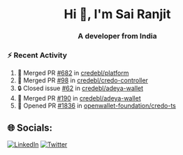 <h1 align="center">Hi 👋, I'm Sai Ranjit</h1>
<h3 align="center">A developer from India</h3>

### :zap: Recent Activity

<!--START_SECTION:activity-->
1. 🎉 Merged PR [#682](https://github.com/credebl/platform/pull/682) in [credebl/platform](https://github.com/credebl/platform)
2. 🎉 Merged PR [#98](https://github.com/credebl/credo-controller/pull/98) in [credebl/credo-controller](https://github.com/credebl/credo-controller)
3. 🔒 Closed issue [#62](https://github.com/credebl/adeya-wallet/issues/62) in [credebl/adeya-wallet](https://github.com/credebl/adeya-wallet)
4. 🎉 Merged PR [#190](https://github.com/credebl/adeya-wallet/pull/190) in [credebl/adeya-wallet](https://github.com/credebl/adeya-wallet)
5. 💪 Opened PR [#1836](https://github.com/openwallet-foundation/credo-ts/pull/1836) in [openwallet-foundation/credo-ts](https://github.com/openwallet-foundation/credo-ts)
<!--END_SECTION:activity-->

## 🌐 Socials:
[![LinkedIn](https://img.shields.io/badge/LinkedIn-%230077B5.svg?logo=linkedin&logoColor=white)](https://linkedin.com/in/sairanjit) [![Twitter](https://img.shields.io/badge/Twitter-%231DA1F2.svg?logo=Twitter&logoColor=white)](https://twitter.com/sairanjit_) 
